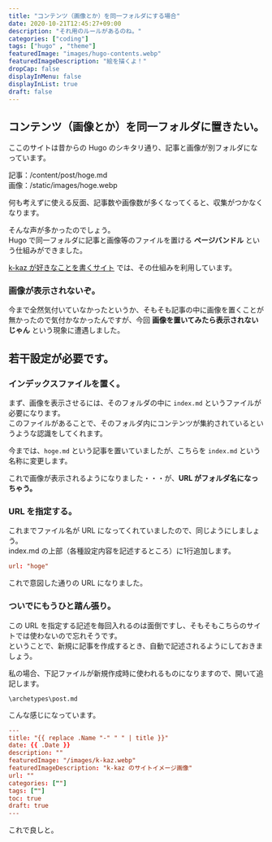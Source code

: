 ```yaml
---
title: "コンテンツ（画像とか）を同一フォルダにする場合"
date: 2020-10-21T12:45:27+09:00
description: "それ用のルールがあるのね。"
categories: ["coding"]
tags: ["hugo" , "theme"]
featuredImage: "images/hugo-contents.webp"
featuredImageDescription: "絵を描くよ！"
dropCap: false
displayInMenu: false
displayInList: true
draft: false
---
```

## コンテンツ（画像とか）を同一フォルダに置きたい。
ここのサイトは昔からの Hugo のシキタリ通り、記事と画像が別フォルダになっています。  

記事：/content/post/hoge.md  
画像：/static/images/hoge.webp

何も考えずに使える反面、記事数や画像数が多くなってくると、収集がつかなくなります。

そんな声が多かったのでしょう。  
Hugo で同一フォルダに記事と画像等のファイルを置ける **ページバンドル** という仕組みができました。

[k-kaz が好きなことを書くサイト](https://k-kaz.netlify.app) では、その仕組みを利用しています。  

### 画像が表示されないぞ。
今まで全然気付いていなかったというか、そもそも記事の中に画像を置くことが無かったので気付かなかったんですが、今回 **画像を置いてみたら表示されないじゃん** という現象に遭遇しました。


## 若干設定が必要です。
### インデックスファイルを置く。
まず、画像を表示させるには、そのフォルダの中に `index.md` というファイルが必要になります。  
このファイルがあることで、そのフォルダ内にコンテンツが集約されているというような認識をしてくれます。

今までは、`hoge.md` という記事を置いていましたが、こちらを `index.md` という名称に変更します。

これで画像が表示されるようになりました・・・が、**URL がフォルダ名になっちゃう。**

### URL を指定する。
これまでファイル名が URL になってくれていましたので、同じようにしましょう。  
index.md の上部（各種設定内容を記述するところ）に1行追加します。

```toml
url: "hoge"
```

これで意図した通りの URL になりました。

### ついでにもうひと踏ん張り。
この URL を指定する記述を毎回入れるのは面倒ですし、そもそもこちらのサイトでは使わないので忘れそうです。  
ということで、新規に記事を作成するとき、自動で記述されるようにしておきましょう。

私の場合、下記ファイルが新規作成時に使われるものになりますので、開いて追記します。

`\archetypes\post.md`

こんな感じになっています。

```toml
---
title: "{{ replace .Name "-" " " | title }}"
date: {{ .Date }}
description: ""
featuredImage: "/images/k-kaz.webp"
featuredImageDescription: "k-kaz のサイトイメージ画像"
url: ""
categories: [""]
tags: [""]
toc: true
draft: true
---
```

これで良しと。